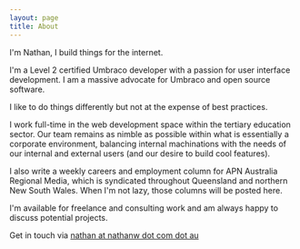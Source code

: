 ```yaml
---
layout: page
title: About
---
```


I'm Nathan, I build things for the internet.

I'm a Level 2 certified Umbraco developer with a passion for user interface development. I am a massive advocate for Umbraco and open source software. 

I like to do things differently but not at the expense of best practices. 

I work full-time in the web development space within the tertiary education sector. Our team remains as nimble as possible within what is essentially a corporate environment, balancing internal machinations with the needs of our internal and external users (and our desire to build cool features).

I also write a weekly careers and employment column for APN Australia Regional Media, which is syndicated throughout Queensland and northern New South Wales. When I'm not lazy, those columns will be posted here.

I'm available for freelance and consulting work and am always happy to discuss potential projects. 

Get in touch via [nathan at nathanw dot com dot au](mailto:nathan@nathanw.com.au)
